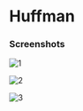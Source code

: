 # Huffman

### Screenshots
![1](https://i.ibb.co/nfmn2bx/1.png "1")

![2](https://i.ibb.co/fHD30DP/2.png "2")

![3](https://i.ibb.co/f8fGKH5/3.png "3")
